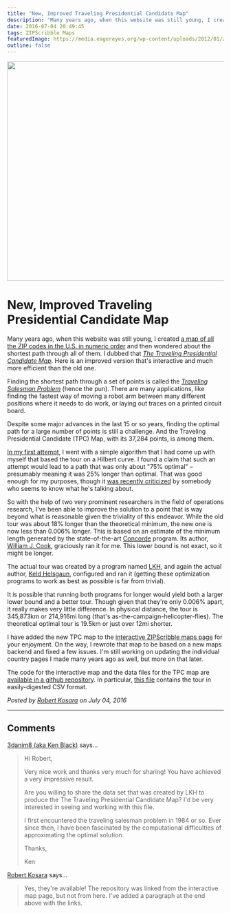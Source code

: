 ```yaml
---
title: "New, Improved Traveling Presidential Candidate Map"
description: "Many years ago, when this website was still young, I created a map of all the ZIP codes in the U.S. in numeric order and then wondered about the shortest path through all of them. I dubbed that The Traveling Presidential Candidate Map. Here is an improved version that's interactive and much more efficient than the old one."
date: 2016-07-04 20:49:45
tags: ZIPScribble Maps
featuredImage: https://media.eagereyes.org/wp-content/uploads/2012/01/ziptpcmap-teaser.png
outline: false
---
```


<p align="center"><img src="https://media.eagereyes.org/wp-content/uploads/2012/01/ziptpcmap-teaser.png" width="825" height="510" /></p>

# New, Improved Traveling Presidential Candidate Map

Many years ago, when this website was still young, I created <a href="/zipscribble-maps/united-states">a map of all the ZIP codes in the U.S. in numeric order</a> and then wondered about the shortest path through all of them. I dubbed that <a href="/zipscribble-maps/travelling-presidential-candidate-map"><em>The Traveling Presidential Candidate Map</em></a>. Here is an improved version that's interactive and much more efficient than the old one.

Finding the shortest path through a set of points is called the <em><a href="https://en.wikipedia.org/wiki/Travelling_salesman_problem">Traveling Salesman Problem</a></em> (hence the pun). There are many applications, like finding the fastest way of moving a robot arm between many different positions where it needs to do work, or laying out traces on a printed circuit board.

Despite some major advances in the last 15 or so years, finding the optimal path for a large number of points is still a challenge. And the Traveling Presidential Candidate (TPC) Map, with its 37,284 points, is among them.

<a href="/zipscribble-maps/travelling-presidential-candidate-map">In my first attempt</a>, I went with a simple algorithm that I had come up with myself that based the tour on a Hilbert curve. I found a claim that such an attempt would lead to a path that was only about "75% optimal" – presumably meaning it was 25% longer than optimal. That was good enough for my purposes, though it <a href="http://mat.tepper.cmu.edu/blog/?p=8376">was recently criticized</a> by somebody who seems to know what he's talking about.

So with the help of two very prominent researchers in the field of operations research, I've been able to improve the solution to a point that is way beyond what is reasonable given the triviality of this endeavor. While the old tour was about 18% longer than the theoretical minimum, the new one is now less than 0.006% longer. This is based on an estimate of the minimum length generated by the state-of-the-art <a href="http://www.math.uwaterloo.ca/tsp/concorde/index.html">Concorde</a> program. Its author, <a href="http://www.math.uwaterloo.ca/~bico/">William J. Cook</a>, graciously ran it for me. This lower bound is not exact, so it might be longer.

The actual tour was created by a program named <a href="http://webhotel4.ruc.dk/~keld/research/LKH/">LKH</a>, and again the actual author, <a href="http://webhotel4.ruc.dk/~keld/">Keld Helsgaun</a>, configured and ran it (getting these optimization programs to work as best as possible is far from trivial).

It is possible that running both programs for longer would yield both a larger lower bound and a better tour. Though given that they're only 0.006% apart, it really makes very little difference. In physical distance, the tour is 345,873km or 214,916mi long (that's as-the-campaign-helicopter-flies). The theoretical optimal tour is 19.5km or just over 12mi shorter.

I have added the new TPC map to the <a href="/zipscribble-maps/interactive-zipscribble-map">interactive ZIPScribble maps page</a> for your enjoyment. On the way, I rewrote that map to be based on a new maps backend and fixed a few issues. I'm still working on updating the individual country pages I made many years ago as well, but more on that later.

The code for the interactive map and the data files for the TPC map are <a href="https://github.com/eagereyes/zipscribble">available in a github repository</a>. In particular, <a href="https://github.com/eagereyes/zipscribble/blob/master/ZIPTPCMap/USTPCmap.csv">this file</a> contains the tour in easily-digested CSV format.


_Posted by <a href="/about">Robert Kosara</a> on July 04, 2016_


<aside class="comments">

---
## Comments

<a href="http://3danim8.wordpress.com/" rel="nofollow noopener" target="_blank">3danim8 (aka Ken Black)</a> says…
>	Hi Robert,
>	
>	Very nice work and thanks very much for sharing! You have achieved a very impressive result.
>	
>	Are you willing to share the data set that was created by LKH to produce the The Traveling Presidential Candidate Map? I'd be very interested in seeing and working with this file. 
>	
>	I first encountered the traveling salesman problem in 1984 or so. Ever since then, I have been fascinated by the computational difficulties of approximating the optimal solution.
>	
>	Thanks,
>	
>	
>	Ken

<a href="/about" rel="nofollow noopener" target="_blank">Robert Kosara</a> says…
>	Yes, they're available! The repository was linked from the interactive map page, but not from here. I've added a paragraph at the end above with the links.

</aside>

